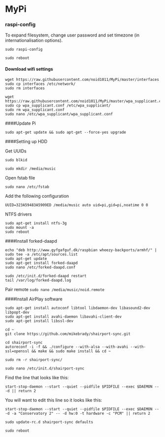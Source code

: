 # MyPi

### raspi-config

To expand filesystem, change user password and set timezone (in internationalisation options).

`sudo raspi-config`

`sudo reboot`

#### Download wifi settings

```
wget https://raw.githubusercontent.com/noid1011/MyPi/master/interfaces
sudo cp interfaces /etc/network/
sudo rm interfaces
```
```
wget https://raw.githubusercontent.com/noid1011/MyPi/master/wpa_supplicant.conf
sudo cp wpa_supplicant.conf /etc/wpa_supplicant/
sudo rm wpa_supplicant.conf
sudo nano /etc/wpa_supplicant/wpa_supplicant.conf
```


####Update Pi 

`sudo apt-get update && sudo apt-get --force-yes upgrade`

####Setting up HDD

Get UUIDs

`sudo blkid`

`sudo mkdir /media/music`

Open fstab file

`sudo nano /etc/fstab`

Add the following configuration

`UUID=323A59483A5909ED /media/music auto uid=pi,gid=pi,noatime 0 0`

NTFS drivers
```
sudo apt-get install ntfs-3g
sudo mount -a
sudo reboot
```
####Install forked-daapd

```
echo "deb http://www.gyfgafguf.dk/raspbian wheezy-backports/armhf/" | sudo tee -a /etc/apt/sources.list
sudo apt-get update
sudo apt-get install forked-daapd
sudo nano /etc/forked-daapd.conf
```
```
sudo /etc/init.d/forked-daapd restart
tail /var/log/forked-daapd.log
```

Pair remote
`sudo nano /media/music/noid.remote`

####Install AirPlay software

```
sudo apt-get install autoconf libtool libdaemon-dev libasound2-dev libpopt-dev
sudo apt-get install avahi-daemon libavahi-client-dev
sudo apt-get install libssl-dev
```

```
cd ~
git clone https://github.com/mikebrady/shairport-sync.git

cd shairport-sync
autoreconf -i -f && ./configure --with-alsa --with-avahi --with-ssl=openssl && make && sudo make install && cd ~

sudo rm -r shairport-sync/

sudo nano /etc/init.d/shairport-sync
```

Find the line that looks like this:

`start-stop-daemon --start --quiet --pidfile $PIDFILE --exec $DAEMON -- -d || return 2`

You will want to edit this line so it looks like this:

`start-stop-daemon --start --quiet --pidfile $PIDFILE --exec $DAEMON -- -d -a "Conservatory 2" -- -d hw:0 -t hardware -c "PCM" || return 2`

```
sudo update-rc.d shairport-sync defaults

sudo reboot
```



